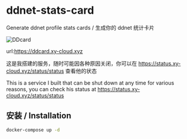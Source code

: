 # ddnet-stats-card
Generate ddnet profile stats cards / 生成你的 ddnet 统计卡片

![DDcard](https://ddcard.xy-cloud.xyz/svg?username=xy_cloud&team=TeeFun&skin=https://ddnet.org/skins/skin/community/AmethystCat.png)

url:https://ddcard.xy-cloud.xyz

这是我搭建的服务，随时可能因各种原因关闭，你可以在 https://status.xy-cloud.xyz/status/status 查看他的状态

This is a service I built that can be shut down at any time for various reasons, you can check his status at https://status.xy-cloud.xyz/status/status



## 安装 / Installation



```bash
docker-compose up -d
```
